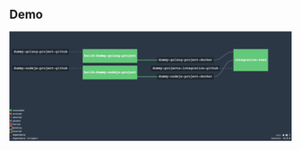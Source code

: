 
<!-- .slide: data-background="img/background-violet-orig.jpg" -->

## Demo

<img src="./img/concourse-dummy-pipeline-1.png" style="background-color:white"/>
